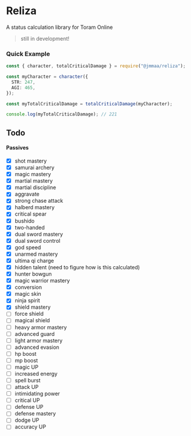 # Reliza

A status calculation library for Toram Online

> still in development!

### Quick Example

```ts
const { character, totalCriticalDamage } = require("@jmmaa/reliza");

const myCharacter = character({
  STR: 247,
  AGI: 465,
});

const myTotalCriticalDamage = totalCriticalDamage(myCharacter);

console.log(myTotalCriticalDamage); // 221
```

## Todo

#### Passives

- [x] shot mastery
- [x] samurai archery
- [x] magic mastery
- [x] martial mastery
- [x] martial discipline
- [x] aggravate
- [x] strong chase attack
- [x] halberd mastery
- [x] critical spear
- [x] bushido
- [x] two-handed
- [x] dual sword mastery
- [x] dual sword control
- [x] god speed
- [x] unarmed mastery
- [x] ultima qi charge
- [x] hidden talent (need to figure how is this calculated)
- [x] hunter bowgun
- [x] magic warrior mastery
- [x] conversion
- [x] magic skin
- [x] ninja spirit
- [x] shield mastery
- [ ] force shield
- [ ] magical shield
- [ ] heavy armor mastery
- [ ] advanced guard
- [ ] light armor mastery
- [ ] advanced evasion
- [ ] hp boost
- [ ] mp boost
- [ ] magic UP
- [ ] increased energy
- [ ] spell burst
- [ ] attack UP
- [ ] intimidating power
- [ ] critical UP
- [ ] defense UP
- [ ] defense mastery
- [ ] dodge UP
- [ ] accuracy UP

